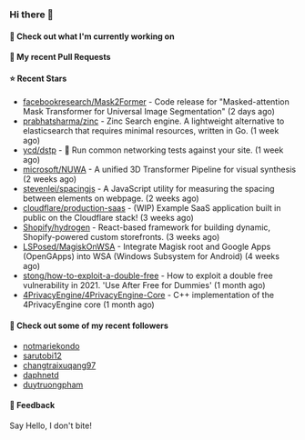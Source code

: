 ### Hi there 👋

#### 👷 Check out what I'm currently working on

#### 🔨 My recent Pull Requests


#### ⭐ Recent Stars

- [facebookresearch/Mask2Former](https://github.com/facebookresearch/Mask2Former) - Code release for &#34;Masked-attention Mask Transformer for Universal Image Segmentation&#34; (2 days ago)
- [prabhatsharma/zinc](https://github.com/prabhatsharma/zinc) - Zinc Search engine. A lightweight alternative to elasticsearch that requires minimal resources, written in Go. (1 week ago)
- [ycd/dstp](https://github.com/ycd/dstp) - 🧪 Run common networking tests against your site. (1 week ago)
- [microsoft/NUWA](https://github.com/microsoft/NUWA) - A unified 3D Transformer Pipeline for visual synthesis (2 weeks ago)
- [stevenlei/spacingjs](https://github.com/stevenlei/spacingjs) - A JavaScript utility for measuring the spacing between elements on webpage. (2 weeks ago)
- [cloudflare/production-saas](https://github.com/cloudflare/production-saas) - (WIP) Example SaaS application built in public on the Cloudflare stack! (3 weeks ago)
- [Shopify/hydrogen](https://github.com/Shopify/hydrogen) - React-based framework for building dynamic, Shopify-powered custom storefronts. (3 weeks ago)
- [LSPosed/MagiskOnWSA](https://github.com/LSPosed/MagiskOnWSA) - Integrate Magisk root and Google Apps (OpenGApps) into WSA (Windows Subsystem for Android) (4 weeks ago)
- [stong/how-to-exploit-a-double-free](https://github.com/stong/how-to-exploit-a-double-free) - How to exploit a double free vulnerability in 2021. &#39;Use After Free for Dummies&#39; (1 month ago)
- [4PrivacyEngine/4PrivacyEngine-Core](https://github.com/4PrivacyEngine/4PrivacyEngine-Core) - C&#43;&#43; implementation of the 4PrivacyEngine core (1 month ago)

#### 👯 Check out some of my recent followers

- [notmariekondo](https://github.com/notmariekondo)
- [sarutobi12](https://github.com/sarutobi12)
- [changtraixuqang97](https://github.com/changtraixuqang97)
- [daphnetd](https://github.com/daphnetd)
- [duytruongpham](https://github.com/duytruongpham)

#### 💬 Feedback

Say Hello, I don't bite!